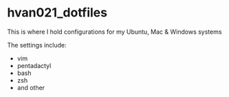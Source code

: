 hvan021_dotfiles
================

This is where I hold configurations for my Ubuntu, Mac & Windows systems

The settings include:
- vim
- pentadactyl
- bash
- zsh
- and other




